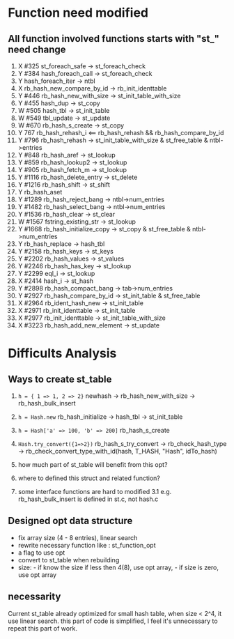 
# Function need modified
## All function involved functions starts with "st_" need change
  1. X #325 st_foreach_safe -> st_foreach_check
  2. Y #384 hash_foreach_call -> st_foreach_check
  3. Y hash_foreach_iter -> ntbl
  4. X rb_hash_new_compare_by_id -> rb_init_identtable
  5. Y #446 rb_hash_new_with_size -> st_init_table_with_size
  6. Y #455 hash_dup -> st_copy
  7. W #505 hash_tbl -> st_init_table
  8. W #549 tbl_update -> st_update
  9. W #670 rb_hash_s_create -> st_copy
  10. Y 767 rb_hash_rehash_i <== rb_hash_rehash && rb_hash_compare_by_id
  11. Y #796 rb_hash_rehash -> st_init_table_with_size & st_free_table & ntbl->entries
  12. Y #848 rb_hash_aref -> st_lookup
  13. Y #859 rb_hash_lookup2 -> st_lookup
  14. Y #905 rb_hash_fetch_m -> st_lookup
  15. Y #1116 rb_hash_delete_entry -> st_delete
  16. Y #1216 rb_hash_shift -> st_shift 
  17. Y rb_hash_aset
  18. Y #1289 rb_hash_reject_bang -> ntbl->num_entries
  19. Y #1482 rb_hash_select_bang -> ntbl->num_entries
  20. Y #1536 rb_hash_clear -> st_clear
  21. W #1567 fstring_existing_str -> st_lookup
  22. Y #1668 rb_hash_initialize_copy -> st_copy & st_free_table & ntbl->num_entries
  23. Y rb_hash_replace -> hash_tbl
  24. Y #2158 rb_hash_keys -> st_keys
  25. Y #2202 rb_hash_values -> st_values
  26. Y #2246 rb_hash_has_key -> st_lookup
  27. Y #2299 eql_i -> st_lookup
  28. X #2414 hash_i -> st_hash
  29. Y #2898 rb_hash_compact_bang -> tab->num_entries
  30. Y #2927 rb_hash_compare_by_id -> st_init_table & st_free_table
  31. X #2964 rb_ident_hash_new -> st_init_table
  32. X #2971 rb_init_identtable -> st_init_table
  33. X #2977 rb_init_identtable -> st_init_table_with_size
  34. X #3223 rb_hash_add_new_element -> st_update 


# Difficults Analysis
## Ways to create st_table
1. `h = { 1 => 1, 2 => 2}`
newhash -> rb_hash_new_with_size -> rb_hash_bulk_insert

2. `h = Hash.new`
rb_hash_initialize -> hash_tbl -> st_init_table

3. `h = Hash['a' => 100, 'b' => 200]`
rb_hash_s_create

4. `Hash.try_convert({1=>2})`
rb_hash_s_try_convert -> rb_check_hash_type -> rb_check_convert_type_with_id(hash, T_HASH, "Hash", idTo_hash)

1. how much part of st_table will benefit from this opt?
2. where to defined this struct and related function?
3. some interface functions are hard to modified
        3.1 e.g. rb_hash_bulk_insert is defined in st.c, not hash.c



## Designed opt data structure
- fix array size (4 - 8 entries), linear search
- rewrite necessary function like : st_function_opt
- a flag to use opt
- convert to st_table when rebuilding
- size: 
        - if know the size if less then 4(8), use opt array, 
        - if size is zero, use opt array

## necessarity
Current st_table already optimized for small hash table, when size < 2^4, it use linear search. this part of code is simplified,
I feel it's unnecessary to repeat this part of work.